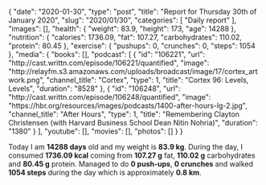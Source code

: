 {
    "date": "2020-01-30",
    "type": "post",
    "title": "Report for Thursday 30th of January 2020",
    "slug": "2020\/01\/30",
    "categories": [
        "Daily report"
    ],
    "images": [],
    "health": {
        "weight": 83.9,
        "height": 173,
        "age": 14288
    },
    "nutrition": {
        "calories": 1736.09,
        "fat": 107.27,
        "carbohydrates": 110.02,
        "protein": 80.45
    },
    "exercise": {
        "pushups": 0,
        "crunches": 0,
        "steps": 1054
    },
    "media": {
        "books": [],
        "podcast": [
            {
                "id": "106221",
                "url": "http:\/\/cast.writtn.com\/episode\/106221\/quantified",
                "image": "http:\/\/relayfm.s3.amazonaws.com\/uploads\/broadcast\/image\/17\/cortex_artwork.png",
                "channel_title": "Cortex",
                "type": 1,
                "title": "Cortex 96: Levels, Levels",
                "duration": "8528"
            },
            {
                "id": "106248",
                "url": "http:\/\/cast.writtn.com\/episode\/106248\/quantified",
                "image": "https:\/\/hbr.org\/resources\/images\/podcasts\/1400-after-hours-lg-2.jpg",
                "channel_title": "After Hours",
                "type": 1,
                "title": "Remembering Clayton Christensen (with Harvard Business School Dean Nitin Nohria)",
                "duration": "1380"
            }
        ],
        "youtube": [],
        "movies": [],
        "photos": []
    }
}

Today I am <strong>14288 days</strong> old and my weight is <strong>83.9 kg</strong>. During the day, I consumed <strong>1736.09 kcal</strong> coming from <strong>107.27 g</strong> fat, <strong>110.02 g</strong> carbohydrates and <strong>80.45 g</strong> protein. Managed to do <strong>0 push-ups</strong>, <strong>0 crunches</strong> and walked <strong>1054 steps</strong> during the day which is approximately <strong>0.8 km</strong>.